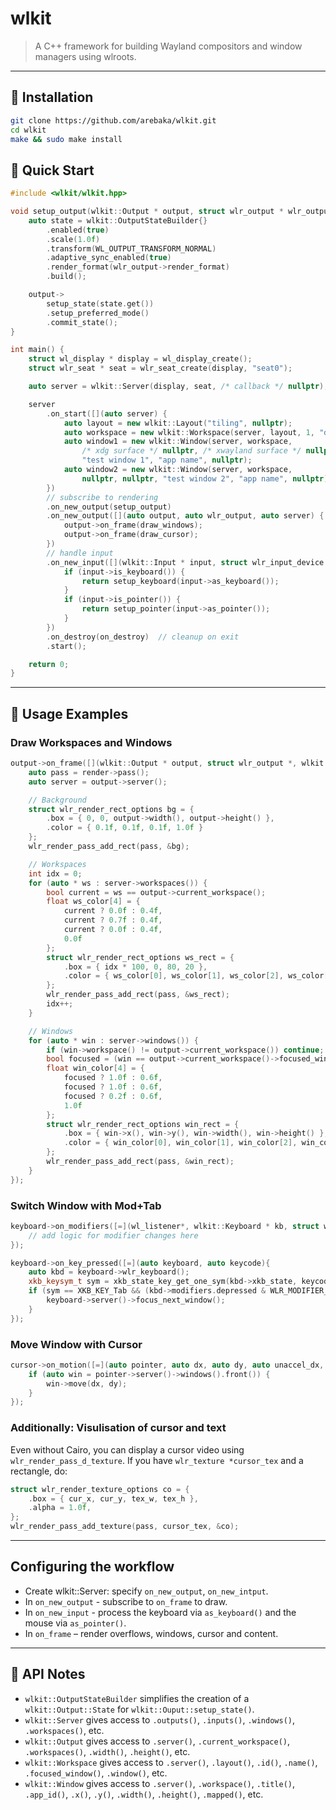 # wlkit

> A C++ framework for building Wayland compositors and window managers using wlroots.

---

## 🔧 Installation

```bash
git clone https://github.com/arebaka/wlkit.git
cd wlkit
make && sudo make install
```

## 📘 Quick Start

```cpp
#include <wlkit/wlkit.hpp>

void setup_output(wlkit::Output * output, struct wlr_output * wlr_output, wlkit::Server * server) {
	auto state = wlkit::OutputStateBuilder{}
		.enabled(true)
		.scale(1.0f)
		.transform(WL_OUTPUT_TRANSFORM_NORMAL)
		.adaptive_sync_enabled(true)
		.render_format(wlr_output->render_format)
		.build();

	output->
		setup_state(state.get())
		.setup_preferred_mode()
		.commit_state();
}

int main() {
    struct wl_display * display = wl_display_create();
    struct wlr_seat * seat = wlr_seat_create(display, "seat0");

    auto server = wlkit::Server(display, seat, /* callback */ nullptr);

    server
        .on_start([](auto server) {
            auto layout = new wlkit::Layout("tiling", nullptr);
            auto workspace = new wlkit::Workspace(server, layout, 1, "default", nullptr);
            auto window1 = new wlkit::Window(server, workspace,
                /* xdg surface */ nullptr, /* xwayland surface */ nullptr,
                "test window 1", "app name", nullptr);
            auto window2 = new wlkit::Window(server, workspace,
                nullptr, nullptr, "test window 2", "app name", nullptr);
        })
        // subscribe to rendering
        .on_new_output(setup_output)
        .on_new_output([](auto output, auto wlr_output, auto server) {
			output->on_frame(draw_windows);
			output->on_frame(draw_cursor);
        })
        // handle input
        .on_new_input([](wlkit::Input * input, struct wlr_input_device * device, wlkit::Server * server) {
            if (input->is_keyboard()) {
                return setup_keyboard(input->as_keyboard());
            }
            if (input->is_pointer()) {
                return setup_pointer(input->as_pointer());
            }
        })
        .on_destroy(on_destroy)  // cleanup on exit
        .start();

    return 0;
}
```

---

## 🧭 Usage Examples

### Draw Workspaces and Windows

```cpp
output->on_frame([](wlkit::Output * output, struct wlr_output *, wlkit::Render * render){
    auto pass = render->pass();
    auto server = output->server();

    // Background
    struct wlr_render_rect_options bg = {
        .box = { 0, 0, output->width(), output->height() },
        .color = { 0.1f, 0.1f, 0.1f, 1.0f }
    };
    wlr_render_pass_add_rect(pass, &bg);

    // Workspaces
    int idx = 0;
    for (auto * ws : server->workspaces()) {
        bool current = ws == output->current_workspace();
        float ws_color[4] = {
            current ? 0.0f : 0.4f,
            current ? 0.7f : 0.4f,
            current ? 0.0f : 0.4f,
            0.0f
        };
        struct wlr_render_rect_options ws_rect = {
            .box = { idx * 100, 0, 80, 20 },
            .color = { ws_color[0], ws_color[1], ws_color[2], ws_color[3] }
        };
        wlr_render_pass_add_rect(pass, &ws_rect);
        idx++;
    }

    // Windows
    for (auto * win : server->windows()) {
        if (win->workspace() != output->current_workspace()) continue;
        bool focused = (win == output->current_workspace()->focused_window());
        float win_color[4] = {
            focused ? 1.0f : 0.6f,
            focused ? 1.0f : 0.6f,
            focused ? 0.2f : 0.6f,
            1.0f
        };
        struct wlr_render_rect_options win_rect = {
            .box = { win->x(), win->y(), win->width(), win->height() },
            .color = { win_color[0], win_color[1], win_color[2], win_color[3] }
        };
        wlr_render_pass_add_rect(pass, &win_rect);
    }
});
```

### Switch Window with Mod+Tab

```cpp
keyboard->on_modifiers([=](wl_listener*, wlkit::Keyboard * kb, struct wlr_keyboard_modifiers * mods, struct wlr_keyboard*){
    // add logic for modifier changes here
});

keyboard->on_key_pressed([=](auto keyboard, auto keycode){
    auto kbd = keyboard->wlr_keyboard();
    xkb_keysym_t sym = xkb_state_key_get_one_sym(kbd->xkb_state, keycode + 8);
    if (sym == XKB_KEY_Tab && (kbd->modifiers.depressed & WLR_MODIFIER_LOGO)) {
        keyboard->server()->focus_next_window();
    }
});
```

### Move Window with Cursor

```cpp
cursor->on_motion([=](auto pointer, auto dx, auto dy, auto unaccel_dx, auto unaccel_dy){
    if (auto win = pointer->server()->windows().front()) {
        win->move(dx, dy);
    }
});
```

### Additionally: Visulisation of cursor and text

Even without Cairo, you can display a cursor video using `wlr_render_pass_d_texture`.
If you have `wlr_texture *cursor_tex` and a rectangle, do:

```cpp
struct wlr_render_texture_options co = {
    .box = { cur_x, cur_y, tex_w, tex_h },
    .alpha = 1.0f,
};
wlr_render_pass_add_texture(pass, cursor_tex, &co);
```

---

## Configuring the workflow

- Create wlkit::Server: specify `on_new_output`, `on_new_intput`.
- In `on_new_output` - subscribe to `on_frame` to draw.
- In `on_new_input` - process the keyboard via `as_keyboard()` and the mouse via `as_pointer()`.
- In `on_frame` – render overflows, windows, cursor and content.

---

## 🧠 API Notes

- `wlkit::OutputStateBuilder` simplifies the creation of a `wlkit::Output::State` for `wlkit::Ouput::setup_state()`.
- `wlkit::Server` gives access to `.outputs()`, `.inputs()`, `.windows()`, `.workspaces()`, etc.
- `wlkit::Output` gives access to `.server()`, `.current_workspace()`, `.workspaces()`, `.width()`, `.height()`, etc.
- `wlkit::Workspace` gives access to `.server()`, `.layout()`, `.id()`, `.name()`, `.focused_window()`, `.window()`, etc.
- `wlkit::Window` gives access to `.server()`, `.workspace()`, `.title()`, `.app_id()`, `.x()`, `.y()`, `.width()`, `.height()`, `.mapped()`, etc.
